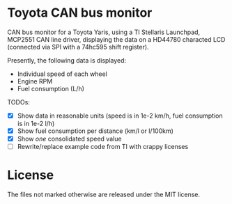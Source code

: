 Toyota CAN bus monitor
======================
CAN bus monitor for a Toyota Yaris, using a TI Stellaris Launchpad, MCP2551 CAN line driver, displaying the data on a HD44780 characted LCD (connected via SPI with a 74hc595 shift register).

Presently, the following data is displayed:
- Individual speed of each wheel
- Engine RPM
- Fuel consumption (L/h)

TODOs:
- [x] Show data in reasonable units (speed is in 1e-2 km/h, fuel consumption is in 1e-2 l/h)
- [x] Show fuel consumption per distance (km/l or l/100km)
- [x] Show _one_ consolidated speed value
- [ ] Rewrite/replace example code from TI with crappy licenses

License
=======
The files not marked otherwise are released under the MIT license.
